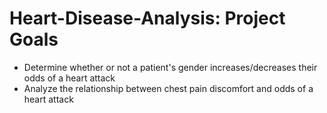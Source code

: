 # Heart-Disease-Analysis: Project Goals 
* Determine whether or not a patient's gender increases/decreases their odds of a heart attack 
* Analyze the relationship between chest pain discomfort and odds of a heart attack
